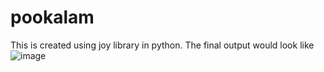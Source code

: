 # pookalam

This is created using joy library in python. 
The final output would look like
![image](https://user-images.githubusercontent.com/55505578/130283004-e51f702f-248c-475c-a9d5-eaf1bb890a26.png)
